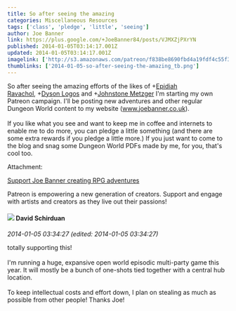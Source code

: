 ```yaml
---
title: So after seeing the amazing
categories: Miscellaneous Resources
tags: ['class', 'pledge', 'little', 'seeing']
author: Joe Banner
link: https://plus.google.com/+JoeBanner84/posts/VJMXZjPXrYN
published: 2014-01-05T03:14:17.001Z
updated: 2014-01-05T03:14:17.001Z
imagelink: ['http://s3.amazonaws.com/patreon/f838be8690fbd4a19fdf4c55f3898fe2.jpg']
thumblinks: ['2014-01-05-so-after-seeing-the-amazing_tb.png']
---
```


So after seeing the amazing efforts of the likes of <span class="proflinkWrapper"><span class="proflinkPrefix">+</span><a class="proflink" href="https://plus.google.com/116481777618588720839" oid="116481777618588720839">Epidiah Ravachol</a></span>, <span class="proflinkWrapper"><span class="proflinkPrefix">+</span><a class="proflink" href="https://plus.google.com/105182874766253582958" oid="105182874766253582958">Dyson Logos</a></span> and <span class="proflinkWrapper"><span class="proflinkPrefix">+</span><a class="proflink" href="https://plus.google.com/113864117304127544117" oid="113864117304127544117">Johnstone Metzger</a></span> I&#39;m starting my own Patreon campaign. I&#39;ll be posting new adventures and other regular Dungeon World content to my website (<a href="http://www.joebanner.co.uk" class="ot-anchor">www.joebanner.co.uk</a>).<br /><br />If you like what you see and want to keep me in coffee and internets to enable me to do more, you can pledge a little something (and there are some extra rewards if you pledge a little more.) If you just want to come to the blog and snag some Dungeon World PDFs made by me, for you, that&#39;s cool too.


Attachment:

<a href='http://www.patreon.com/jbinc'>Support Joe Banner creating RPG adventures</a>


Patreon is empowering a new generation of creators. Support and engage with artists and creators as they live out their passions!
<div id='comment z13bx1owcwuiuja5d04cjhlokyrcvz3ahms0k'>
  <h4><img src='{{site.baseurl}}//images/avatars/116124411286229550721_photo.jpg'> David Schirduan</h4>
      <p><cite>2014-01-05 03:34:27 (edited: 2014-01-05 03:34:27)</cite></p>
        <p>totally supporting this! <br /><br />I&#39;m running a huge, expansive open world episodic multi-party game this year. It will mostly be a bunch of one-shots tied together with a central hub location. <br /><br />To keep intellectual costs and effort down, I plan on stealing as much as possible from other people! Thanks Joe!</p>
</div>
        